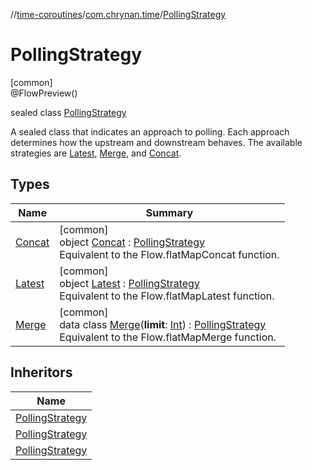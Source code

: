//[time-coroutines](../../../index.md)/[com.chrynan.time](../index.md)/[PollingStrategy](index.md)

# PollingStrategy

[common]\
@FlowPreview()

sealed class [PollingStrategy](index.md)

A sealed class that indicates an approach to polling. Each approach determines how the upstream and downstream behaves. The available strategies are [Latest](-latest/index.md), [Merge](-merge/index.md), and [Concat](-concat/index.md).

## Types

| Name | Summary |
|---|---|
| [Concat](-concat/index.md) | [common]<br>object [Concat](-concat/index.md) : [PollingStrategy](index.md)<br>Equivalent to the Flow.flatMapConcat function. |
| [Latest](-latest/index.md) | [common]<br>object [Latest](-latest/index.md) : [PollingStrategy](index.md)<br>Equivalent to the Flow.flatMapLatest function. |
| [Merge](-merge/index.md) | [common]<br>data class [Merge](-merge/index.md)(**limit**: [Int](https://kotlinlang.org/api/latest/jvm/stdlib/kotlin/-int/index.html)) : [PollingStrategy](index.md)<br>Equivalent to the Flow.flatMapMerge function. |

## Inheritors

| Name |
|---|
| [PollingStrategy](-latest/index.md) |
| [PollingStrategy](-merge/index.md) |
| [PollingStrategy](-concat/index.md) |
